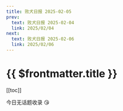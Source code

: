 ```yaml
---
title: 败犬日报 2025-02-05
prev:
  text: 败犬日报 2025-02-04
  link: 2025/02/04
next:
  text: 败犬日报 2025-02-06
  link: 2025/02/06
---
```


# {{ $frontmatter.title }}

[[toc]]

今日无话题收录 :kissing_heart:
